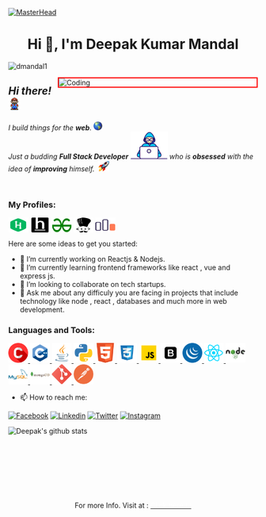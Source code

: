 [![MasterHead](https://mir-s3-cdn-cf.behance.net/project_modules/max_1200/79731568097599.5b50bca477735.jpg)](https://github.com/dmandal1)

<h1 align="center">Hi 👋, I'm Deepak Kumar Mandal</h1>

<p align="left"> <img src="https://komarev.com/ghpvc/?username=dmandal1&label=Profile%20views&color=0e75b6&style=flat" alt="dmandal1" /> </p>
<img src="https://camo.githubusercontent.com/d3e809f523f13c60007f918a892a63e69ba4feeca642c0140c8847ed832b3b34/68747470733a2f2f6d656469612e67697068792e636f6d2f6d656469612f78543949677a6f4b6e77464e6d49535238492f67697068792e676966" align="right" alt="Coding" width="400" style="border: 2px solid red"; />

## _Hi there!_&nbsp;<img src="https://github.com/dmandal1/dmandal1/blob/main/Assests/Mario_Hello_Big.gif" width="25px">

_I build things for the **web**. <img alt="Globe Emoji" src="https://github.com/dmandal1/dmandal1/blob/main/Assests/GlobeEmoji.png" width="18px">_  
_Just a budding **Full Stack Developer** <img alt="Technologist Emoji" title="Deepak Kumar Mandal" src="https://github.com/dmandal1/dmandal1/blob/main/Assests/Developer.gif" width="75px"> who is **obsessed** with the idea of **improving** himself.&nbsp; <img alt="Rocket Emoji" src="https://github.com/dmandal1/dmandal1/blob/main/Assests/RocketEmoji.png" width="22px">_

<br />

<h3 align="left">My Profiles:</h3>
<p align="left">
<a href="#" target="blank"><img align="center" src="https://github.com/dmandal1/dmandal1/blob/main/Assests/Coding/HackerRank.png" title="Hackerrank" alt="dmandal1" height="30" width="40" /></a>
<a href="#" target="blank"><img align="center" src="https://github.com/dmandal1/dmandal1/blob/main/Assests/Coding/HackerEarth.png" title="Hackerearth" alt="dmandal1" height="30" width="40" /></a>
  <a href="#" target="blank"><img align="center" src="https://github.com/dmandal1/dmandal1/blob/main/Assests/Coding/GFG.png" title="GeeksForGeeks" alt="dmandal1" height="30" width="40" /></a>
  <a href="#" target="blank"><img align="center" src="https://github.com/dmandal1/dmandal1/blob/main/Assests/Coding/codechef.png" title="Codechef" alt="dmandal1" height="30" width="40" /></a>
  <a href="#" target="blank"><img align="center" src="https://github.com/dmandal1/dmandal1/blob/main/Assests/Coding/code-forces.png" title="Code-Forces" alt="dmandal1" height="30" width="40" /></a>
</p>

Here are some ideas to get you started:

- 🔭 I’m currently working on Reactjs & Nodejs.
- 🌱 I’m currently learning frontend frameworks like react , vue and express js.
- 👯 I’m looking to collaborate on tech startups.
- 💬 Ask me about any difficuly you are facing in projects that include technology like node , react , databases and much more in web development.

<h3 align="left">Languages and Tools:</h3>
<p align="left"><a href="#" target="_blank"> <img src="https://github.com/dmandal1/dmandal1/blob/main/Assests/Programming/c.png" title="C" alt="C" width="40" height="40"/> </a> <a href="#" target="_blank"> <img src="https://github.com/dmandal1/dmandal1/blob/main/Assests/Programming/C++.png" title="C++" alt="C++" width="40" height="40"/> </a> <a href="https://www.w3schools.com/cpp/" target="_blank"> <img src="https://github.com/dmandal1/dmandal1/blob/main/Assests/Programming/Java.png" title="Java" alt="Java" width="40" height="40"/> </a> <a href="#" target="_blank"> <img src="https://github.com/dmandal1/dmandal1/blob/main/Assests/Programming/Python.png" title="Python" alt="Python" width="40" height="40"/> </a> <a href="#" target="_blank"> <img src="https://github.com/dmandal1/dmandal1/blob/main/Assests/Web/HTML5.png" title="HTML 5" alt="HTML5" width="40" height="40"/> </a> <a href="#" target="_blank"> <img src="https://github.com/dmandal1/dmandal1/blob/main/Assests/Web/CSS3.png" title="CSS 3" alt="CSS3" width="40" height="40"/> </a> <a href="https://www.w3schools.com/cpp/" target="_blank"> <img src="https://github.com/dmandal1/dmandal1/blob/main/Assests/Web/JavaScript.gif" title="JavaScript" alt="JavaScript" width="40" height="40"/> </a> <a href="#" target="_blank"> <img src="https://github.com/dmandal1/dmandal1/blob/main/Assests/Web/BootStrap.png" title="BootStrap" alt="BootStrap" width="40" height="40"/> </a> <a href="#" target="_blank"> <img src="https://github.com/dmandal1/dmandal1/blob/main/Assests/Web/jQuery.png" title="jQuery" alt="jQuery" width="40" height="40"/> </a> <a href="#" target="_blank"> <img src="https://github.com/dmandal1/dmandal1/blob/main/Assests/Web/Reactjs.png" title="Reactjs" alt="Reactjs" width="40" height="40"/> </a> <a href="https://www.w3schools.com/cpp/" target="_blank"> <img src="https://github.com/dmandal1/dmandal1/blob/main/Assests/Web/Nodejs.png" title="Nodejs" alt="Nodejs" width="40" height="40"/> </a> <a href="#" target="_blank"> <img src="https://github.com/dmandal1/dmandal1/blob/main/Assests/Web/MySQL.png" title="MySQL" alt="MySQL" width="40" height="40"/> </a> <a href="#" target="_blank"> <img src="https://github.com/dmandal1/dmandal1/blob/main/Assests/Web/MongoDB.png" title="MongoDB" alt="MongoDB" width="40" height="40"/> </a> <a href="#" target="_blank"> <img src="https://github.com/dmandal1/dmandal1/blob/main/Assests/Web/Git.png" title="Git" alt="Git" width="40" height="40"/> </a> <a href="https://www.w3schools.com/cpp/" target="_blank"> <img src="https://github.com/dmandal1/dmandal1/blob/main/Assests/Web/postman.png" title="Postman" alt="Postman" width="40" height="40"/> </a> </p>

- 📫 How to reach me:

[![Facebook](https://img.shields.io/badge/facebook-skyblue.svg?style=for-the-badge&logo=facebook)](https://facebook.com/iamdeepakmandal)
[![Linkedin](https://img.shields.io/badge/LinkedIn-blue.svg?style=for-the-badge&logo=linkedin)](https://www.linkedin.com/in/dmandal1/)
[![Twitter](https://img.shields.io/badge/Twitter-skyblue.svg?style=for-the-badge&logo=twitter)](https://twitter.com/iamdeepakmandal/)
[![Instagram](https://img.shields.io/badge/Instagram-gray.svg?style=for-the-badge&logo=instagram)](https://www.instagram.com/iamdeepakmandal/)

<p>
<a href="https://github.com/dmandal1">
<img align="left" width="470px" src="https://github-readme-stats.vercel.app/api?username=dmandal1&show_icons=true&theme=dracula&line_height=27" alt="Deepak's github stats"/>
</a>
  
  </p>
  
  <br />  <br /> <br /> <br /> <br /> <br /> <br /> <br />

<p align="center"> For more Info. Visit at : <a href="https://deepakmandal.in" target="_blank"><span style="color: white;">Click here !!!</span></a>
